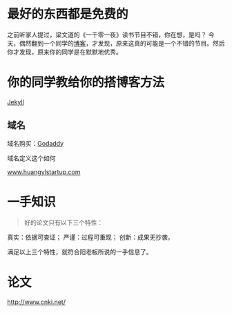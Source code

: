 
# 最好的东西都是免费的

之前听家人提过，梁文道的《一千零一夜》读书节目不错，你在想，是吗？ 今天，偶然翻到一个同学的[博客](http://www.cnfeat.com/blog/2017/08/16/CardWrite-LiangWenDao/)，才发现，原来这真的可能是一个不错的节目。然后你才发现，原来你的同学是在默默地优秀。

# 你的同学教给你的搭博客方法

[Jekyll](http://www.cnfeat.com/blog/2014/05/11/how-to-build-a-blog/)

## 域名

域名购买：[Godaddy](https://sg.godaddy.com/zh/)

域名定义这个如何

www.huangylstartup.com


# 一手知识

>  好的论文只有以下三个特性：

 真实：依据可查证；
 严谨：过程可重现；
 创新：成果无抄袭。

满足以上三个特性，就符合阳老板所说的一手信息了。

# 论文
http://www.cnki.net/
